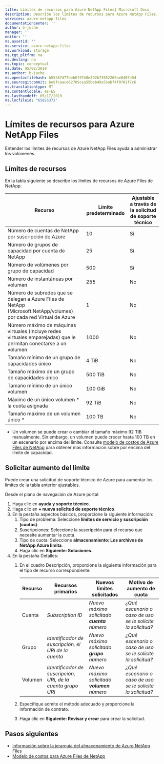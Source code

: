 ```yaml
---
title: Límites de recursos para Azure NetApp Files| Microsoft Docs
description: Describe los límites de recursos para Azure NetApp Files, incluidos los límites de las cuentas de NetApp, los grupos de capacidad, los volúmenes, instantáneas y la subred delegada.
services: azure-netapp-files
documentationcenter: ''
author: b-juche
manager: ''
editor: ''
ms.assetid: ''
ms.service: azure-netapp-files
ms.workload: storage
ms.tgt_pltfrm: na
ms.devlang: na
ms.topic: conceptual
ms.date: 05/02/2019
ms.author: b-juche
ms.openlocfilehash: b55467d77beb8f97b8e392b72682268ae0407e54
ms.sourcegitcommit: be9fcaace62709cea55beb49a5bebf4f9701f7c6
ms.translationtype: MT
ms.contentlocale: es-ES
ms.lasthandoff: 05/17/2019
ms.locfileid: "65826372"
---
```

# <a name="resource-limits-for-azure-netapp-files"></a>Límites de recursos para Azure NetApp Files

Entender los límites de recursos de Azure NetApp Files ayuda a administrar los volúmenes.

## <a name="resource-limits"></a>Límites de recursos

En la tabla siguiente se describe los límites de recursos de Azure Files de NetApp:

|  Recurso  |  Límite predeterminado  |  Ajustable a través de la solicitud de soporte técnico  |
|----------------|---------------------|--------------------------------------|
|  Número de cuentas de NetApp por suscripción de Azure   |  10    |  Sí   |
|  Número de grupos de capacidad por cuenta de NetApp   |    25     |   Sí   |
|  Número de volúmenes por grupo de capacidad     |    500   |    Sí     |
|  Número de instantáneas por volumen       |    255     |    No        |
|  Número de subredes que se delegan a Azure Files de NetApp (Microsoft.NetApp/volumes) por cada red Virtual de Azure    |   1   |    No    |
|  Número máximo de máquinas virtuales (incluye redes virtuales emparejadas) que le permitan conectarse a un volumen     |    1000   |    No   |
|  Tamaño mínimo de un grupo de capacidades único   |  4 TiB     |    No  |
|  Tamaño máximo de un grupo de capacidades único    |  500 TiB   |   No   |
|  Tamaño mínimo de un único volumen    |    100 GiB    |    No    |
|  Máximo de un único volumen * la cuota asignada   |   92 TiB   |    No   |
|  Tamaño máximo de un volumen único *     |    100 TB    |    No       |

* Un volumen se puede crear o cambiar el tamaño máximo 92 TiB manualmente. Sin embargo, un volumen puede crecer hasta 100 TB en un escenario por encima del límite. Consulte [modelo de costos de Azure Files de NetApp](azure-netapp-files-cost-model.md) para obtener más información sobre por encima del límite de capacidad. 

## <a name="request-limit-increase"></a>Solicitar aumento del límite 

Puede crear una solicitud de soporte técnico de Azure para aumentar los límites de la tabla anterior ajustables. 

Desde el plano de navegación de Azure portal: 

1. Haga clic en **ayuda y soporte técnico**.
2. Haga clic en **+ nueva solicitud de soporte técnico**.
3. En la pestaña aspectos básicos, proporcione la siguiente información: 
    1. Tipo de problema: Seleccione **límites de servicio y suscripción (cuotas)**.
    2. Suscripciones: Seleccione la suscripción para el recurso que necesite aumentar la cuota.
    3. Tipo de cuota: Seleccione **almacenamiento: Los archivos de NetApp Azure limita**.
    4. Haga clic en **Siguiente: Soluciones**.
4. En la pestaña Detalles:
    1. En el cuadro Descripción, proporcione la siguiente información para el tipo de recurso correspondiente:

        |  Recurso  |    Recursos primarios      |    Nuevos límites solicitados     |    Motivo de aumento de cuota       |
        |----------------|------------------------------|---------------------------------|------------------------------------------|
        |  Cuenta |  *Subscription ID*   |  *Nuevo máximo solicitado **cuenta** número*    |  *¿Qué escenario o caso de uso se le solicite la solicitud?*  |
        |  Grupo    |  *Identificador de suscripción, el URI de la cuenta*  |  *Nuevo máximo solicitado **grupo** número*   |  *¿Qué escenario o caso de uso se le solicite la solicitud?*  |
        |  Volumen  |  *Identificador de suscripción, URI, de la cuenta grupo URI*   |  *Nuevo máximo solicitado **volumen** número*     |  *¿Qué escenario o caso de uso se le solicite la solicitud?*  |

    2. Especifique admite el método adecuado y proporcione la información de contrato.

    3. Haga clic en **Siguiente: Revisar y crear** para crear la solicitud. 


## <a name="next-steps"></a>Pasos siguientes  

- [Información sobre la jerarquía del almacenamiento de Azure NetApp Files](azure-netapp-files-understand-storage-hierarchy.md)
- [Modelo de costos para Azure Files de NetApp](azure-netapp-files-cost-model.md)
